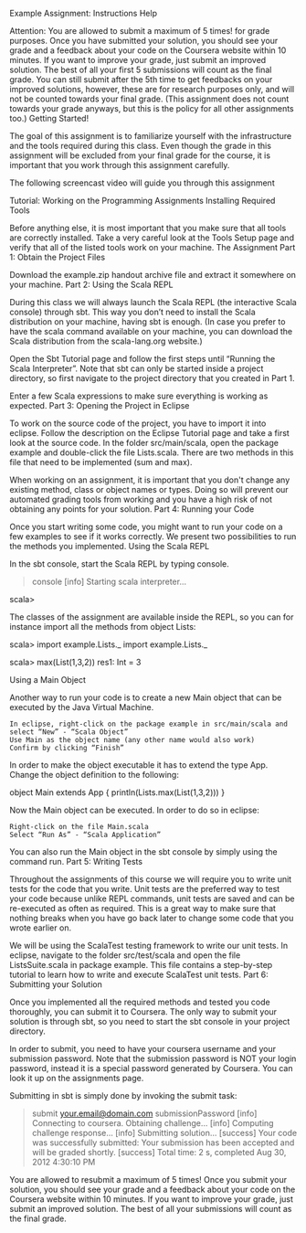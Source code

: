  Example Assignment: Instructions Help

Attention: You are allowed to submit a maximum of 5 times! for grade purposes. Once you have submitted your solution, you should see your grade and a feedback about your code on the Coursera website within 10 minutes. If you want to improve your grade, just submit an improved solution. The best of all your first 5 submissions will count as the final grade. You can still submit after the 5th time to get feedbacks on your improved solutions, however, these are for research purposes only, and will not be counted towards your final grade. (This assignment does not count towards your grade anyways, but this is the policy for all other assignments too.)
Getting Started!

The goal of this assignment is to familiarize yourself with the infrastructure and the tools required during this class. Even though the grade in this assignment will be excluded from your final grade for the course, it is important that you work through this assignment carefully.

The following screencast video will guide you through this assignment

Tutorial: Working on the Programming Assignments
Installing Required Tools

Before anything else, it is most important that you make sure that all tools are correctly installed. Take a very careful look at the Tools Setup page and verify that all of the listed tools work on your machine.
The Assignment
Part 1: Obtain the Project Files

Download the example.zip handout archive file and extract it somewhere on your machine.
Part 2: Using the Scala REPL

During this class we will always launch the Scala REPL (the interactive Scala console) through sbt. This way you don’t need to install the Scala distribution on your machine, having sbt is enough. (In case you prefer to have the scala command available on your machine, you can download the Scala distribution from the scala-lang.org website.)

Open the Sbt Tutorial page and follow the first steps until “Running the Scala Interpreter”. Note that sbt can only be started inside a project directory, so first navigate to the project directory that you created in Part 1.

Enter a few Scala expressions to make sure everything is working as expected.
Part 3: Opening the Project in Eclipse

To work on the source code of the project, you have to import it into eclipse. Follow the description on the Eclipse Tutorial page and take a first look at the source code. In the folder src/main/scala, open the package example and double-click the file Lists.scala. There are two methods in this file that need to be implemented (sum and max).

When working on an assignment, it is important that you don't change any existing method, class or object names or types. Doing so will prevent our automated grading tools from working and you have a high risk of not obtaining any points for your solution.
Part 4: Running your Code

Once you start writing some code, you might want to run your code on a few examples to see if it works correctly. We present two possibilities to run the methods you implemented.
Using the Scala REPL

In the sbt console, start the Scala REPL by typing console.

> console
[info] Starting scala interpreter...

scala>

The classes of the assignment are available inside the REPL, so you can for instance import all the methods from object Lists:

scala> import example.Lists._
import example.Lists._

scala> max(List(1,3,2))
res1: Int = 3

Using a Main Object

Another way to run your code is to create a new Main object that can be executed by the Java Virtual Machine.

    In eclipse, right-click on the package example in src/main/scala and select “New” - “Scala Object”
    Use Main as the object name (any other name would also work)
    Confirm by clicking “Finish”

In order to make the object executable it has to extend the type App. Change the object definition to the following:

object Main extends App {
  println(Lists.max(List(1,3,2)))
}

Now the Main object can be executed. In order to do so in eclipse:

    Right-click on the file Main.scala
    Select “Run As” - “Scala Application”

You can also run the Main object in the sbt console by simply using the command run.
Part 5: Writing Tests

Throughout the assignments of this course we will require you to write unit tests for the code that you write. Unit tests are the preferred way to test your code because unlike REPL commands, unit tests are saved and can be re-executed as often as required. This is a great way to make sure that nothing breaks when you have go back later to change some code that you wrote earlier on.

We will be using the ScalaTest testing framework to write our unit tests. In eclipse, navigate to the folder src/test/scala and open the file ListsSuite.scala in package example. This file contains a step-by-step tutorial to learn how to write and execute ScalaTest unit tests.
Part 6: Submitting your Solution

Once you implemented all the required methods and tested you code thoroughly, you can submit it to Coursera. The only way to submit your solution is through sbt, so you need to start the sbt console in your project directory.

In order to submit, you need to have your coursera username and your submission password. Note that the submission password is NOT your login password, instead it is a special password generated by Coursera. You can look it up on the assignments page.

Submitting in sbt is simply done by invoking the submit task:

> submit your.email@domain.com submissionPassword
[info] Connecting to coursera. Obtaining challenge...
[info] Computing challenge response...
[info] Submitting solution...
[success] Your code was successfully submitted: Your submission has been accepted and will be graded shortly.
[success] Total time: 2 s, completed Aug 30, 2012 4:30:10 PM
> 

You are allowed to resubmit a maximum of 5 times! Once you submit your solution, you should see your grade and a feedback about your code on the Coursera website within 10 minutes. If you want to improve your grade, just submit an improved solution. The best of all your submissions will count as the final grade.
